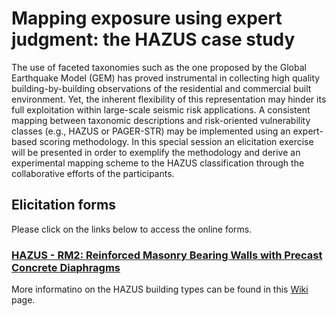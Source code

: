 # Mapping exposure using expert judgment: the HAZUS case study

The use of faceted taxonomies such as the one proposed by the Global Earthquake Model (GEM) has proved instrumental in collecting high quality building-by-building observations of the residential and commercial built environment. Yet, the inherent flexibility of this representation may hinder its full exploitation within large-scale seismic risk applications. A consistent mapping between taxonomic descriptions and risk-oriented vulnerability classes (e.g., HAZUS or PAGER-STR) may be implemented using an expert-based scoring methodology. In this special session an elicitation exercise will be presented in order to exemplify the methodology and derive an experimental mapping scheme to the HAZUS classification through the collaborative efforts of the participants.

## Elicitation forms
Please click on the links below to access the online forms.

### [HAZUS - RM2: Reinforced Masonry Bearing Walls with Precast Concrete Diaphragms](https://goo.gl/forms/r6U7dLOEyoSaavE23)


More informatino on the HAZUS building types can be found in this [Wiki](https://github.com/GFZ-Centre-for-Early-Warning/ECEE2018_Workshop/wiki/HAZUS-Building-types) page.


